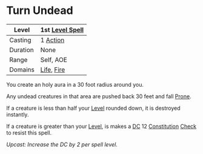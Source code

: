 # Turn Undead

| Level    | 1st [Level Spell](../../../Spell%20Level.md)                                       |
| -------- | ---------------------------------------------------------------------------------- |
| Casting  | 1 [Action](../../../../Game%20Procedures/Action.md)                                |
| Duration | None                                                                               |
| Range    | Self, AOE                                                                          |
| Domains  | [Life](../../../Spell%20Domains/Life.md), [Fire](../../../Spell%20Domains/Fire.md) |

You create an holy aura in a 30 foot radius around you. 

Any undead creatures in that area are pushed back 30 feet and fall [Prone](../../../../Conditions/Prone.md). 

If a creature is less than half your [Level](../../../../Player%20Characters/Derived%20Statistics/Level.md) rounded down, it is destroyed instantly.

If a creature is greater than your [Level](../../../../Player%20Characters/Derived%20Statistics/Level.md), is makes a [DC](../../../../Game%20Procedures/DC.md) 12 [Constitution](../../../../Player%20Characters/Chosen%20Statistics/Constitution.md) [Check](../../../../Game%20Procedures/Check.md) to resist this spell.

*Upcast: Increase the DC by 2 per spell level.*
